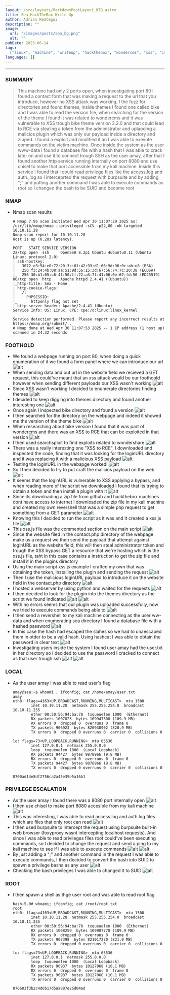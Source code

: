 ```yaml
---
layout: /src/layouts/MarkdownPostLayout_HTB.astro
title: Sea HackTheBox Write-Up
author: Adrian Reategui
description: ""
image:
  url: "/images/posts/sea_bg.png"
  alt: ""
pubDate: 2025-06-14
tags:
  ["linux", "machine", "writeup", "hackthebox", "wondercms", "xss", "cms"]
languages: []
---
```

----
### SUMMARY
>This machine had only 2 ports open, when investigating port 80 I found a contact form that was making a request to the url that you introduce, however no XSS attack was working, I the fuzz for directories and found themes, inside themes I found one called bike and I was able to read the version file, when searching for the version of the theme I found it was related to wondercms and it was vulnerable to XSS trough bike theme version 3.2.0 and that could lead to RCE via stealing a token from the administrator and uplaoding a malicios plugin which was only our payload inside a directory and zipped. I found a exploit and modified it an I was able to exevute commands on the victim machine. Once inside the system as the user www-data I found a database file with a hash that I was able to crack later on and use it to connect trough SSH as the user amay, after that I found another http service running internally on port 8080 and use chisel to make that port accessible from my kali machine. Inside this service I found that I could read privilege files like the access.log and auth.,log so I interceprted the request with burpsuite and by adding ";" and putting another command I was able to execute commands as root so I changed the bash to be SUID and become root 
### NMAP
- Nmap scan results
	```
	# Nmap 7.95 scan initiated Wed Apr 30 11:07:29 2025 as: /usr/lib/nmap/nmap --privileged -sCV -p22,80 -oN targeted 10.10.11.28
	Nmap scan report for 10.10.11.28
	Host is up (0.28s latency).
	
	PORT   STATE SERVICE VERSION
	22/tcp open  ssh     OpenSSH 8.2p1 Ubuntu 4ubuntu0.11 (Ubuntu Linux; protocol 2.0)
	| ssh-hostkey: 
	|   3072 e3:54:e0:72:20:3c:01:42:93:d1:66:9d:90:0c:ab:e8 (RSA)
	|   256 f3:24:4b:08:aa:51:9d:56:15:3d:67:56:74:7c:20:38 (ECDSA)
	|_  256 30:b1:05:c6:41:50:ff:22:a3:7f:41:06:0e:67:fd:50 (ED25519)
	80/tcp open  http    Apache httpd 2.4.41 ((Ubuntu))
	|_http-title: Sea - Home
	| http-cookie-flags: 
	|   /: 
	|     PHPSESSID: 
	|_      httponly flag not set
	|_http-server-header: Apache/2.4.41 (Ubuntu)
	Service Info: OS: Linux; CPE: cpe:/o:linux:linux_kernel
	
	Service detection performed. Please report any incorrect results at https://nmap.org/submit/ .
	# Nmap done at Wed Apr 30 11:07:53 2025 -- 1 IP address (1 host up) scanned in 24.32 seconds
	```
### FOOTHOLD
- We found a webpage running on port 80, when doing a quick enumeration of it we found a form panel where we can introduce our url
	![alt](/images/posts/sea.webp)
- When sending data and out url in the website field we recieved a GET request, this could've meant that an xss attack would be our foothoold however when sending different payloads our XSS wasn't working
	![alt](/images/posts/sea2.webp)
- Since XSS wasn't working I decided to enumerate directories finding themes
	![alt](/images/posts/sea3.webp)
- I decided to keep digging into themes directory and found another interesting one
	![alt](/images/posts/sea4.webp)
- Once again I inspected bike directory and found a version
	![alt](/images/posts/sea5.webp)
- I then searched for the directory on the webpage and indeed it showed me the version of the theme bike
	![alt](/images/posts/sea6.webp)
- When researching about bike version I found that it was part of wondercms and there was an XSS to RCE that can be exploited in that version 
	![alt](/images/posts/sea7.webp)
- I then used searchsploit to find exploits related to wondershare
	![alt](/images/posts/sea8.webp)
- There was a really interesting one "XSS to RCE", I downloaded and inspected the code, finding that it was looking for the loginURL directory and it was replacing it with a malicious XSS payload
	![alt](/images/posts/sea9.webp)
- Testing the loginURL in the webapge worked! 
	![alt](/images/posts/sea10.webp)
- So I then decided to try to put craft the malicios payload on the web
	![alt](/images/posts/sea11.webp)
- It seems that the loginURL is vulnerable to XSS applying a bypass, and when reading more of the script we downloaded I found that its trying to obtain a token and then install a plugin with it 
	![alt](/images/posts/sea12.webp)
- Since its downloading  a zip file from github and hackthebox machines dont have access to internet I downloaded the zip file in my kali machine and created my own revershell that was a simple  php request to get something from a GET parameter
	![alt](/images/posts/sea13.webp)
- Knowing this I decided to run the script as it was and It created a xss.js file
	![alt](/images/posts/sea14.webp)
- This xss.js file was the commented section on the main script
	![alt](/images/posts/sea15.webp)
- Since the website filed in the contact.php directory of the webpage make us a request we then send the payload that attempt against loginURL as the website field, this will then steal administrator token and trough the XSS bypass GET a resource that we're hosting which is the xss.js file, taht in this case contains a instruction to get the zip file and install it in the plugins directory
- Using the main script xss.js example I crafted my own that was obtaining the token, installing the plugin and sending the request
	![alt](/images/posts/sea16.webp)
- Then I use the malicious loginURL payload to introduce it on the website field in the contact.php directory
	![alt](/images/posts/sea17.webp)
- I hosted a webserver by using python and waited for the requests
	![alt](/images/posts/sea18.webp)
- I then decided to look for the plugin into the themes directory as the script we found indicated
	![alt](/images/posts/sea19.webp)
	![alt](/images/posts/sea20.webp)
- With no errors seems that our plugin was uploaded successfully, now we tried to execute commands being able to
	![alt](/images/posts/sea21.webp)	
- I then send a revershell to my kali machine connecting as the user ww-data and when enumerating sea directory I found a database file with a hashed password
	![alt](/images/posts/sea22.webp)
- In this case the hash had escaped the slahes so we had to unaescaped them in otder to be a valid hash. Using hashcat I was able to obtain the password in clear text
	![alt](/images/posts/sea23.webp)
- Investigating users inside the system I found user amay had the user.txt in her directory so I decided to use the password I cracked to connect as that user trough ssh
	![alt](/images/posts/sea24.webp)
	![alt](/images/posts/sea25.webp)
### LOCAL
- As the user amay I was able to read user's flag
	```
	amay@sea:~$ whoami ; ifconfig; cat /home/amay/user.txt
	amay
	eth0: flags=4163<UP,BROADCAST,RUNNING,MULTICAST>  mtu 1500
	        inet 10.10.11.28  netmask 255.255.254.0  broadcast 10.10.11.255
	        ether 00:50:56:94:ba:78  txqueuelen 1000  (Ethernet)
	        RX packets 1007823  bytes 109947308 (109.9 MB)
	        RX errors 0  dropped 0  overruns 0  frame 0
	        TX packets 906923  bytes 820930902 (820.9 MB)
	        TX errors 0  dropped 0 overruns 0  carrier 0  collisions 0
	
	lo: flags=73<UP,LOOPBACK,RUNNING>  mtu 65536
	        inet 127.0.0.1  netmask 255.0.0.0
	        loop  txqueuelen 1000  (Local Loopback)
	        RX packets 94427  bytes 9878966 (9.8 MB)
	        RX errors 0  dropped 0  overruns 0  frame 0
	        TX packets 94427  bytes 9878966 (9.8 MB)
	        TX errors 0  dropped 0 overruns 0  carrier 0  collisions 0
	
	0700ad14e8df2756ca2a45e39e5a16b1
	```
### PRIVILEGE ESCALATION
- As the user amay I found there was a 8080 port internally open
	![alt](/images/posts/sea26.webp)
- I then use chisel to make port 8080 accesible from my kali machine
	![alt](/images/posts/sea27.webp)
- This was interesting, I was able to read access.log and auth.log files which are files that only root can read
	![alt](/images/posts/sea28.webp)
- I then used burpsuite to intercept the request using burpsuite built-in web browser (foxyproxy wasnt intercepting localhost requests). And since I was able to read privileges files root could've been executing commands, so I decided to change the request and send a ping to my kali machine to see if I was able to execute commands
	![alt](/images/posts/sea29.webp)
	![alt](/images/posts/sea30.webp)
- By just adding a ";" and another command in the request I was able to execute commands, I then decided to convert the bash into SUID to spawn a privilege basha as any user
	![alt](/images/posts/sea31.webp)
- Checking the bash privileges I was able to changed it to SUID
	![alt](/images/posts/sea32.webp)
### ROOT
- I then spawn a shell as thge user root and was able to read root flag
	```
	bash-5.0# whoami; ifconfig; cat /root/root.txt
	root
	eth0: flags=4163<UP,BROADCAST,RUNNING,MULTICAST>  mtu 1500
	        inet 10.10.11.28  netmask 255.255.254.0  broadcast 10.10.11.255
	        ether 00:50:56:94:ba:78  txqueuelen 1000  (Ethernet)
	        RX packets 1008259  bytes 109987778 (109.9 MB)
	        RX errors 0  dropped 0  overruns 0  frame 0
	        TX packets 907398  bytes 821017270 (821.0 MB)
	        TX errors 0  dropped 0 overruns 0  carrier 0  collisions 0
	
	lo: flags=73<UP,LOOPBACK,RUNNING>  mtu 65536
	        inet 127.0.0.1  netmask 255.0.0.0
	        loop  txqueuelen 1000  (Local Loopback)
	        RX packets 96937  bytes 10127068 (10.1 MB)
	        RX errors 0  dropped 0  overruns 0  frame 0
	        TX packets 96937  bytes 10127068 (10.1 MB)
	        TX errors 0  dropped 0 overruns 0  carrier 0  collisions 0
	
	070603f3b2c4d6b17d5aa887e25d04ad
	```

